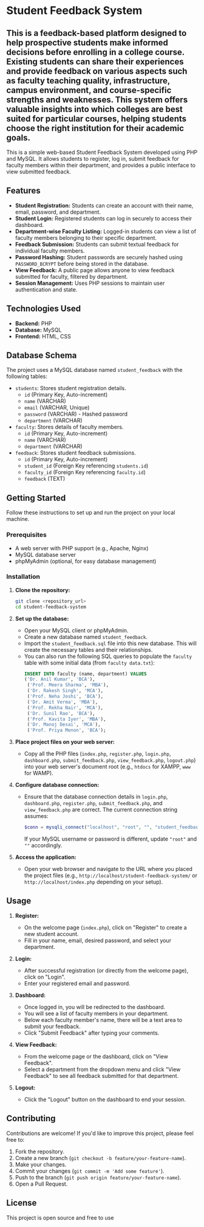 # Student Feedback System
This is a feedback-based platform designed to help prospective students make informed decisions before enrolling in a college course. Existing students can share their experiences and provide feedback on various aspects such as faculty teaching quality, infrastructure, campus environment, and course-specific strengths and weaknesses. This system offers valuable insights into which colleges are best suited for particular courses, helping students choose the right institution for their academic goals.
------------------------------------------------------
This is a simple web-based Student Feedback System developed using PHP and MySQL. It allows students to register, log in, submit feedback for faculty members within their department, and provides a public interface to view submitted feedback.

## Features

* **Student Registration:** Students can create an account with their name, email, password, and department.
* **Student Login:** Registered students can log in securely to access their dashboard.
* **Department-wise Faculty Listing:** Logged-in students can view a list of faculty members belonging to their specific department.
* **Feedback Submission:** Students can submit textual feedback for individual faculty members.
* **Password Hashing:** Student passwords are securely hashed using `PASSWORD_BCRYPT` before being stored in the database.
* **View Feedback:** A public page allows anyone to view feedback submitted for faculty, filtered by department.
* **Session Management:** Uses PHP sessions to maintain user authentication and state.

## Technologies Used

* **Backend:** PHP
* **Database:** MySQL
* **Frontend:** HTML, CSS

## Database Schema

The project uses a MySQL database named `student_feedback` with the following tables:

* `students`: Stores student registration details.
    * `id` (Primary Key, Auto-increment)
    * `name` (VARCHAR)
    * `email` (VARCHAR, Unique)
    * `password` (VARCHAR) - Hashed password
    * `department` (VARCHAR)
* `faculty`: Stores details of faculty members.
    * `id` (Primary Key, Auto-increment)
    * `name` (VARCHAR)
    * `department` (VARCHAR)
* `feedback`: Stores student feedback submissions.
    * `id` (Primary Key, Auto-increment)
    * `student_id` (Foreign Key referencing `students.id`)
    * `faculty_id` (Foreign Key referencing `faculty.id`)
    * `feedback` (TEXT)

## Getting Started

Follow these instructions to set up and run the project on your local machine.

### Prerequisites

* A web server with PHP support (e.g., Apache, Nginx)
* MySQL database server
* phpMyAdmin (optional, for easy database management)

### Installation

1.  **Clone the repository:**
    ```bash
    git clone <repository_url>
    cd student-feedback-system
    ```

2.  **Set up the database:**
    * Open your MySQL client or phpMyAdmin.
    * Create a new database named `student_feedback`.
    * Import the `student_feedback.sql` file into this new database. This will create the necessary tables and their relationships.
    * You can also run the following SQL queries to populate the `faculty` table with some initial data (from `faculty data.txt`):
        ```sql
        INSERT INTO faculty (name, department) VALUES
        ('Dr. Anil Kumar', 'BCA'),
         ('Prof. Meera Sharma', 'MBA'),
         ('Dr. Rakesh Singh', 'MCA'),
         ('Prof. Neha Joshi', 'BCA'),
         ('Dr. Amit Verma', 'MBA'),
         ('Prof. Rekha Nair', 'MCA'),
         ('Dr. Sunil Rao', 'BCA'),
         ('Prof. Kavita Iyer', 'MBA'),
         ('Dr. Manoj Desai', 'MCA'),
         ('Prof. Priya Menon', 'BCA');
        ```

3.  **Place project files on your web server:**
    * Copy all the PHP files (`index.php`, `register.php`, `login.php`, `dashboard.php`, `submit_feedback.php`, `view_feedback.php`, `logout.php`) into your web server's document root (e.g., `htdocs` for XAMPP, `www` for WAMP).

4.  **Configure database connection:**
    * Ensure that the database connection details in `login.php`, `dashboard.php`, `register.php`, `submit_feedback.php`, and `view_feedback.php` are correct.
        The current connection string assumes:
        ```php
        $conn = mysqli_connect("localhost", "root", "", "student_feedback");
        ```
        If your MySQL username or password is different, update `"root"` and `""` accordingly.

5.  **Access the application:**
    * Open your web browser and navigate to the URL where you placed the project files (e.g., `http://localhost/student-feedback-system/` or `http://localhost/index.php` depending on your setup).

## Usage

1.  **Register:**
    * On the welcome page (`index.php`), click on "Register" to create a new student account.
    * Fill in your name, email, desired password, and select your department.

2.  **Login:**
    * After successful registration (or directly from the welcome page), click on "Login".
    * Enter your registered email and password.

3.  **Dashboard:**
    * Once logged in, you will be redirected to the dashboard.
    * You will see a list of faculty members in your department.
    * Below each faculty member's name, there will be a text area to submit your feedback.
    * Click "Submit Feedback" after typing your comments.

4.  **View Feedback:**
    * From the welcome page or the dashboard, click on "View Feedback".
    * Select a department from the dropdown menu and click "View Feedback" to see all feedback submitted for that department.

5.  **Logout:**
    * Click the "Logout" button on the dashboard to end your session.

## Contributing

Contributions are welcome! If you'd like to improve this project, please feel free to:

1.  Fork the repository.
2.  Create a new branch (`git checkout -b feature/your-feature-name`).
3.  Make your changes.
4.  Commit your changes (`git commit -m 'Add some feature'`).
5.  Push to the branch (`git push origin feature/your-feature-name`).
6.  Open a Pull Request.

## License

This project is open source and free to use
